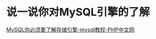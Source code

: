# 说一说你对MySQL引擎的了解

[MySQL你必须要了解存储引擎-mysql教程-PHP中文网](https://www.php.cn/mysql-tutorials-489530.html)

‍
